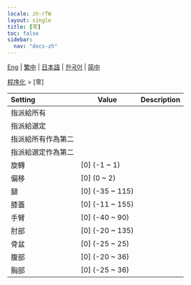 ```yaml
---
locale: zh-rTW
layout: single
title: [零]
toc: false
sidebar:
  nav: "docs-zh"
---
```

[Eng](/dancexr/menu/2025.4/motion/zero) | [繁中](/tw/dancexr/menu/2025.4/motion/zero) | [日本語](/jp/dancexr/menu/2025.4/motion/zero) | [한국어](/kr/dancexr/menu/2025.4/motion/zero) | [简中](/zh/dancexr/menu/2025.4/motion/zero)

[程序化](../menu#程序化) > [零]



| Setting | Value | Description |
| :--- | --- | :--- |
| 指派給所有 || 
| 指派給選定 || 
| 指派給所有作為第二 || 
| 指派給選定作為第二 || 
| 旋轉 | [0] (-1 ~ 1) | 
| 偏移 | [0] (0 ~ 2) | 
| 腿 | [0] (-35 ~ 115) | 
| 膝蓋 | [0] (-11 ~ 155) | 
| 手臂 | [0] (-40 ~ 90) | 
| 肘部 | [0] (-20 ~ 135) | 
| 骨盆 | [0] (-25 ~ 25) | 
| 腹部 | [0] (-20 ~ 36) | 
| 胸部 | [0] (-25 ~ 36) | 
